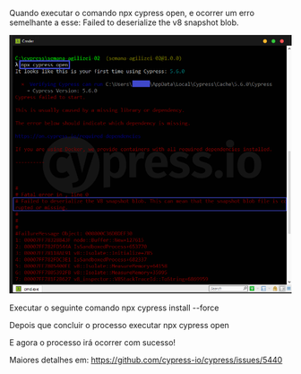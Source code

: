 Quando executar o comando npx cypress open, e ocorrer um erro semelhante a esse: Failed to deserialize the v8 snapshot blob.


 <img  src="src/assets/failedtodeserializethev8snapshotblob.png">


Executar o seguinte comando npx cypress install --force 

Depois que concluir o processo executar npx cypress open

E agora o processo irá ocorrer com sucesso! 

Maiores detalhes em: https://github.com/cypress-io/cypress/issues/5440
